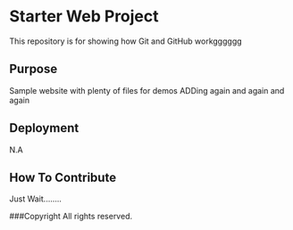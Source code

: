 # Starter Web Project

This repository is for showing how Git and GitHub workgggggg

## Purpose

Sample website with plenty of files for demos
ADDing again and again and again

## Deployment

N.A

## How To Contribute

Just Wait........

###Copyright
All rights reserved.
